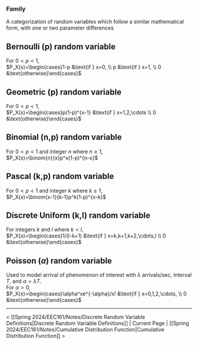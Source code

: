 ### Family

A categorization of random variables which follow a similar mathematical form, with one or two parameter differences
## Bernoulli (p) random variable
For $0<p<1$,  
$P_X(x)=\begin{cases}1-p &\text{if } x=0, \\ p &\text{if } x=1, \\ 0 &\text{otherwise}\end{cases}$
## Geometric (p) random variable
For $0<p<1$,  
$P_X(x)=\begin{cases}p(1-p)^{x-1} &\text{if } x=1,2,\cdots \\ 0 &\text{otherwise}\end{cases}$
## Binomial (n,p) random variable
For $0<p<1$ and integer $n$ where $n\geq 1$,  
$P_X(x)=\binom{n}{x}p^x(1-p)^{n-x}$
## Pascal (k,p) random variable
For $0<p<1$ and integer $k$ where $k\geq 1$,  
$P_X(x)=\binom{x-1}{k-1}p^k(1-p)^{x-k}$
## Discrete Uniform (k,l) random variable
For integers $k$ and $l$ where $k<l$,  
$P_X(x)=\begin{cases}1/(l-k+1) &\text{if } x=k,k+1,k+2,\cdots,l \\ 0 &\text{otherwise}\end{cases}$
## Poisson ($ɑ$) random variable
Used to model arrival of phenomenon of interest with $\lambda$ arrivals/sec, interval $T$, and $\alpha=\lambda T$.  
For $\alpha>0$,  
$P_X(x)=\begin{cases}\alpha^xe^{-\alpha}/x! &\text{if } x=0,1,2,\cdots, \\ 0 &\text{otherwise}\end{cases}$

___

< [[Spring 2024/EEC161/Notes/Discrete Random Variable Definitions|Discrete Random Variable Definitions]] | Current Page | [[Spring 2024/EEC161/Notes/Cumulative Distribution Function|Cumulative Distribution Function]] >